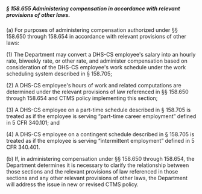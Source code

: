 ##### § 158.655 Administering compensation in accordance with relevant provisions of other laws. #####

(a) For purposes of administering compensation authorized under §§ 158.650 through 158.654 in accordance with relevant provisions of other laws:

(1) The Department may convert a DHS-CS employee's salary into an hourly rate, biweekly rate, or other rate, and administer compensation based on consideration of the DHS-CS employee's work schedule under the work scheduling system described in § 158.705;

(2) A DHS-CS employee's hours of work and related computations are determined under the relevant provisions of law referenced in §§ 158.650 through 158.654 and CTMS policy implementing this section;

(3) A DHS-CS employee on a part-time schedule described in § 158.705 is treated as if the employee is serving “part-time career employment” defined in 5 CFR 340.101; and

(4) A DHS-CS employee on a contingent schedule described in § 158.705 is treated as if the employee is serving “intermittent employment” defined in 5 CFR 340.401.

(b) If, in administering compensation under §§ 158.650 through 158.654, the Department determines it is necessary to clarify the relationship between those sections and the relevant provisions of law referenced in those sections and any other relevant provisions of other laws, the Department will address the issue in new or revised CTMS policy.
